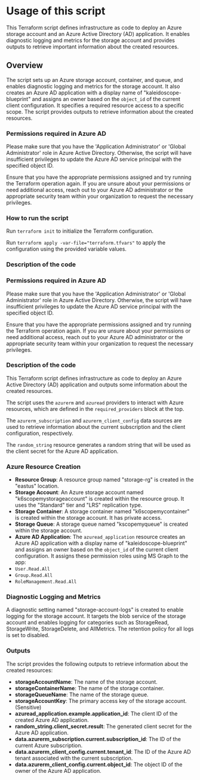 # Usage of this script

This Terraform script defines infrastructure as code to deploy an Azure storage account and an Azure Active Directory (AD) application. It enables diagnostic logging and metrics for the storage account and provides outputs to retrieve important information about the created resources.

## Overview

The script sets up an Azure storage account, container, and queue, and enables diagnostic logging and metrics for the storage account. It also creates an Azure AD application with a display name of "kaleidoscope-blueprint" and assigns an owner based on the `object_id` of the current client configuration. It specifies a required resource access to a specific scope. The script provides outputs to retrieve information about the created resources.

### Permissions required in Azure AD
Please make sure that you have the 'Application Administrator' or 'Global Administrator' role in Azure Active Directory. Otherwise, the script will have insufficient privileges to update the Azure AD service principal with the specified object ID.

Ensure that you have the appropriate permissions assigned and try running the Terraform operation again. If you are unsure about your permissions or need additional access, reach out to your Azure AD administrator or the appropriate security team within your organization to request the necessary privileges.

### How to run the script
Run `terraform init` to initialize the Terraform configuration.

Run `terraform apply -var-file="terraform.tfvars"` to apply the configuration using the provided variable values.

### Description of the code

### Permissions required in Azure AD
Please make sure that you have the 'Application Administrator' or 'Global Administrator' role in Azure Active Directory. Otherwise, the script will have insufficient privileges to update the Azure AD service principal with the specified object ID.

Ensure that you have the appropriate permissions assigned and try running the Terraform operation again. If you are unsure about your permissions or need additional access, reach out to your Azure AD administrator or the appropriate security team within your organization to request the necessary privileges.

### Description of the code

This Terraform script defines infrastructure as code to deploy an Azure Active Directory (AD) application and outputs some information about the created resources.

The script uses the `azurerm` and `azuread` providers to interact with Azure resources, which are defined in the `required_providers` block at the top.

The `azurerm_subscription` and `azurerm_client_config` data sources are used to retrieve information about the current subscription and the client configuration, respectively.

The `random_string` resource generates a random string that will be used as the client secret for the Azure AD application.

### Azure Resource Creation

- **Resource Group**: A resource group named "storage-rg" is created in the "eastus" location.
- **Storage Account**: An Azure storage account named "k6scopemystorageaccount" is created within the resource group. It uses the "Standard" tier and "LRS" replication type.
- **Storage Container**: A storage container named "k6scopemycontainer" is created within the storage account. It has private access.
- **Storage Queue**: A storage queue named "kscopemyqueue" is created within the storage account.
- **Azure AD Application**: The `azuread_application` resource creates an Azure AD application with a display name of "kaleidoscope-blueprint" and assigns an owner based on the `object_id` of the current client configuration. It assigns these permission roles using MS Graph to the app:
- `User.Read.All`
- `Group.Read.All`
- `RoleManagement.Read.All`
### Diagnostic Logging and Metrics

A diagnostic setting named "storage-account-logs" is created to enable logging for the storage account. It targets the blob service of the storage account and enables logging for categories such as StorageRead, StorageWrite, StorageDelete, and AllMetrics. The retention policy for all logs is set to disabled.

### Outputs

The script provides the following outputs to retrieve information about the created resources:

- **storageAccountName**: The name of the storage account.
- **storageContainerName**: The name of the storage container.
- **storageQueueName**: The name of the storage queue.
- **storageAccountKey**: The primary access key of the storage account. (Sensitive)
- **azuread_application.example.application_id**: The client ID of the created Azure AD application.
- **random_string.client_secret.result**: The generated client secret for the Azure AD application.
- **data.azurerm_subscription.current.subscription_id**: The ID of the current Azure subscription.
- **data.azurerm_client_config.current.tenant_id**: The ID of the Azure AD tenant associated with the current subscription.
- **data.azurerm_client_config.current.object_id**: The object ID of the owner of the Azure AD application.
